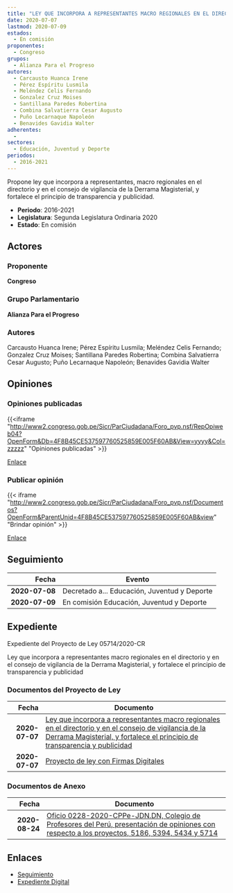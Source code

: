 ```yaml
---
title: "LEY QUE INCORPORA A REPRESENTANTES MACRO REGIONALES EN EL DIRECTORIO Y EN EL CONSEJO DE VIGILANCIA DE LA DERRAMA MAGISTERIAL, Y, FORTALECE EL PRINCIPIO DE TRANSPARENCIA Y PUBLICIDAD"
date: 2020-07-07
lastmod: 2020-07-09
estados: 
  - En comisión
proponentes: 
  - Congreso
grupos: 
  - Alianza Para el Progreso
autores: 
  - Carcausto Huanca Irene
  - Pérez Espíritu Lusmila
  - Meléndez Celis Fernando
  - Gonzalez Cruz Moises
  - Santillana Paredes Robertina
  - Combina Salvatierra Cesar Augusto
  - Puño Lecarnaque Napoleón
  - Benavides Gavidia Walter
adherentes: 
  - 
sectores: 
  - Educación, Juventud y Deporte
periodos: 
  - 2016-2021
---
```


Propone ley que incorpora a representantes, macro regionales en el directorio y en el consejo de vigilancia de la Derrama Magisterial, y fortalece el principio de transparencia y publicidad.

- **Periodo**: 2016-2021
- **Legislatura**: Segunda Legislatura Ordinaria 2020
- **Estado**: En comisión

## Actores

### Proponente

**Congreso**

### Grupo Parlamentario

**Alianza Para el Progreso**

### Autores

Carcausto Huanca Irene; Pérez Espíritu Lusmila; Meléndez Celis Fernando; Gonzalez Cruz Moises; Santillana Paredes Robertina; Combina Salvatierra Cesar Augusto; Puño Lecarnaque Napoleón; Benavides Gavidia Walter


## Opiniones

### Opiniones publicadas

{{<iframe "http://www2.congreso.gob.pe/Sicr/ParCiudadana/Foro_pvp.nsf/RepOpiweb04?OpenForm&Db=4F8B45CE537597760525859E005F60AB&View=yyyy&Col=zzzzz" "Opiniones publicadas" >}}

[Enlace](http://www2.congreso.gob.pe/Sicr/ParCiudadana/Foro_pvp.nsf/RepOpiweb04?OpenForm&Db=4F8B45CE537597760525859E005F60AB&View=yyyy&Col=zzzzz)
### Publicar opinión

{{< iframe "http://www2.congreso.gob.pe/Sicr/ParCiudadana/Foro_pvp.nsf/Documentos?OpenForm&ParentUnid=4F8B45CE537597760525859E005F60AB&view" "Brindar opinión" >}}

[Enlace](http://www2.congreso.gob.pe/Sicr/ParCiudadana/Foro_pvp.nsf/Documentos?OpenForm&ParentUnid=4F8B45CE537597760525859E005F60AB&view)

## Seguimiento

| Fecha | Evento |
|------:|--------|
| **2020-07-08** | Decretado a... Educación, Juventud y Deporte|
| **2020-07-09** | En comisión Educación, Juventud y Deporte|


## Expediente

Expediente del Proyecto de Ley 05714/2020-CR

Ley que incorpora a representantes macro regionales en el directorio y en el consejo de vigilancia de la Derrama Magisterial, y fortalece el principio de transparencia y publicidad


### Documentos del Proyecto de Ley

| Fecha | Documento |
|------:|--------|
| **2020-07-07** | [Ley que incorpora a representantes macro regionales en el directorio y en el consejo de vigilancia de la Derrama Magisterial, y fortalece el principio de transparencia y publicidad](http://www.leyes.congreso.gob.pe/Documentos/2016_2021/Proyectos_de_Ley_y_de_Resoluciones_Legislativas/PL05714-20200707.pdf) |
| **2020-07-07** | [Proyecto de ley con Firmas Digitales](http://www.leyes.congreso.gob.pe/Documentos/2016_2021/Proyectos_de_Ley_y_de_Resoluciones_Legislativas/Proyectos_Firmas_digitales/PL05714.pdf) |

### Documentos de Anexo

| Fecha | Documento |
|------:|--------|
| **2020-08-24** | [Oficio 0228-2020-CPPe-JDN.DN, Colegio de Profesores del Perú, presentación de opiniones con respecto a los proyectos, 5186, 5394, 5434 y 5714](http://www.leyes.congreso.gob.pe/Documentos/2016_2021/Oficios/Otras_Instituciones/OFICIO-0228-2020-CPPe-JDN.DN.pdf) |

## Enlaces 

- [Seguimiento](http://www2.congreso.gob.pe/Sicr/TraDocEstProc/CLProLey2016.nsf/f7fff46988ca05b1052578e100829cc7/60189bc29b2342cb0525859e007df63f?OpenDocument)
- [Expediente Digital](http://www2.congreso.gob.pe/Sicr/TraDocEstProc/CLProLey2016.nsf/f7fff46988ca05b1052578e100829cc7/60189bc29b2342cb0525859e007df63f?OpenDocument&Click=05257FB7005EB655.eb71d0cf91d8294e05256cdf006b5706/$Body/0.1C6C)
